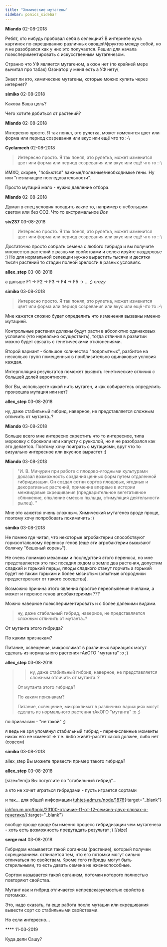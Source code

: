 ```yaml
---
title: "Химические мутагены"
sidebar: ponics_sidebar
---
```


**Miando** 02-08-2018

Ребят, кто нибудь пробовал себя в селекции? В интернете куча картинок по скрещиванию различных овощей/фруктов между собой, но я не разобрался как у них это получается. Решил для начала поэкспериментировать с искусственным мутагенезом. 

Странно что УФ является мутагеном, а озон нет (по крайней мере вычитал про табак) Озонатор у меня есть а УФ нету( 

Знает ли кто, химические мутагены, которые можно купить через интернет?


**simiko** 02-08-2018

Какова Ваша цель?

Чего хотите добиться от растений?


**Miando** 02-08-2018

Интересно просто. Я так понял, это рулетка, может изменится цвет или форма или период созревания или вкус или ещё что то :-\


**Cyclamech** 02-08-2018

> Интересно просто. Я так понял, это рулетка, может изменится цвет или форма или период созревания или вкус или ещё что то :-\

ИМХО, скорее, "побьются" важные/полезные/необходимые гены. Ну или "незначащие последовательности".

Просто мутаций мало - нужно давление отбора.


**Miando** 02-08-2018

Думал в спец условия посадить какие то, например с небольшим светом или без СО2. Что то екстримальное *Bos*


**siv237** 03-08-2018

> Интересно просто. Я так понял, это рулетка, может изменится цвет или форма или период созревания или вкус или ещё что то :-\

Достаточно просто собрать семена с любого гибрида и вы получите множество растений с разными свойствами и селектируйте наздоровье :) Но для нормальной селекции нужно вырастить тысячи и десятки тысяч растений то стадии полной зрелости в разных условиях.


**allex_step** 03-08-2018

а дальше F1 -&gt; F2 -&gt; F3 -&gt; F4 -&gt; F5 -&gt; ... ;) *crazy* 


**simiko** 03-08-2018

> Интересно просто. Я так понял, это рулетка, может изменится цвет или форма или период созревания или вкус или ещё что то :-\

Мне кажется сложно будет определить что изменения вызваны именно мутацией.

Контрольные растения должны будут расти в абсолютно одинаковых условиях (что нереально осуществить), тогда отличия в развитии можно будет связать с генетическими отклонениями.

Второй вариант - большое количество "подопытных", разбитое на несколько групп помещенных в приблизительно одинаковые условия каждая.

Интерполяция результатов поможет выявить генетические отличия с большей долей вероятности.

Вот Вы, используете какой нить мутаген, и как собираетесь определить произошла мутация или нет?


**allex_step** 03-08-2018

ну, даже стабильный гибрид, наверное, не представляется сложным отличить от мутанта..?


**Miando** 03-08-2018

Больше всего мне интересно скрестить что то интересное, типа морковку с брокколи или капусту с рукколой, но я не разобрался как это делается. Поэтому хочу поиграть с мутациями, вруг что то визуально интересное или вкусное вырастет :)


**Miando** 03-08-2018

> "И. В. Мичурин при работе с плодово-ягодными культурами доказал возможность создания ценных форм путем отдаленной гибридизации. Он создал сотни сортов плодовых, ягодных и декоративных растений, применив впервые в истории межвидовые скрещивания (предварительное вегетативное сближение, опыление смесью пыльцы, стимуляция деятельности рылец). "

Мне это кажется очень сложным. Химический мутагенез вроде проще, поэтому хочу попробовать похимичить :) 


**simiko** 03-08-2018

Не помню где читал, что некоторые агробактерии способствуют горизонтальному переносу генов (еще эти агробактерии вызывают болячку "бешеный корень").

Не очень понимаю механизм и последствия этого переноса, но мне представляется это так: посадил рядом в земле два растения, допустим сладкий и горький перцы, плоды сладкого станут горчить а горький будет не таким горьким и более мясистым (опытные огородники предостерегают от такого соседства). 

Возможно причина этого явления простое переопыление пчелами, а может и перенос генов агорбактериями *???*

Можно наверное поэкспериментировать и с более далекими видами.

> ну, даже стабильный гибрид, наверное, не представляется сложным отличить от мутанта..?

От мутанта этого гибрида?

По каким признакам?

Питание, освещение, микроклимат в различных вариациях могут сделать из нормального растения тАкОГО "мутанта" :o ;)


**allex_step** 03-08-2018

> > ну, даже стабильный гибрид, наверное, не представляется сложным отличить от мутанта..?
> 
> 
> 
> От мутанта этого гибрида?
> 
> По каким признакам?
> 
> Питание, освещение, микроклимат в различных вариациях могут сделать из нормального растения тАкОГО "мутанта" :o ;) 

по признакам - "не такой" ;) 

я ведь не зря упомянул стабильный гибрид - перечисленные моменты никак его не изменят =&gt; т.е. либо живёт-растёт какой должен, либо нет (совсем)


**simiko** 03-08-2018

allex_step Вы можете привести пример такого гибрида?


**allex_step** 03-08-2018

[size=1em]а Вы погуглите по "стабильный гибрид"...

а кто не хочет играться гибридами - пусть играется сортами

и так... для общей информации [tuhtet-adm.ru/node/1876](http://forum.ponics.ru/go.php?url=aHR0cHM6Ly90dWh0ZXQtYWRtLnJ1L25vZGUvMTg3Ng==){:target="_blank"}

[jahforum.org/topic/23100-отличие-f1-от-f2-семянв-двух-словах-о-генетике/](http://forum.ponics.ru/jahforum.org/topic/23100-отличие-f1-от-f2-семянв-двух-словах-о-генетике/){:target="_blank"}

вообще проще вроде бы именно процесс гибридизации чем мутагенеза - хоть есть возможность предугадать результат ;) [/size] 


**serge mat** 03-08-2018

Гибридом называется такой организм (растение), который получен скрещиванием. отличается тем, что его потомки могут сильно отличаться по свойствам. Кроме того гибриды могут быть стерильными, то есть давать семена не жизнеспособные.

Сортом называется такой организм, потомки которого полностью повторяют свойства.

Мутант как и гибрид отличается непредсказуемостью свойств в потомках.

Это, надо сказать, та еще работа после мутации или скрещивания вывести сорт со стабильными свойствами.

Но если интересно...


**** 11-03-2019

Куда дели Сашу?


